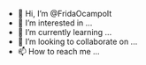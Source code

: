 - 👋 Hi, I’m @FridaOcampoIt
- 👀 I’m interested in ...
- 🌱 I’m currently learning ...
- 💞️ I’m looking to collaborate on ...
- 📫 How to reach me ...

<!---
FridaOcampoIt/FridaOcampoIt is a ✨ special ✨ repository because its `README.md` (this file) appears on your GitHub profile.
You can click the Preview link to take a look at your changes.
--->
